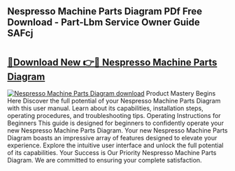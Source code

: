 ## Nespresso Machine Parts Diagram PDf Free Download - Part-Lbm Service Owner Guide SAFcj

# <h2><a href="http://dfhlav.blite.top/?on=Nespresso+Machine+Parts+Diagram">🔗Download New 👉🔴 Nespresso Machine Parts Diagram</a></h2>

[![Nespresso Machine Parts Diagram download](https://i.imgur.com/lujVjoI.png)](http://dfhlav.blite.top/?on=Nespresso+Machine+Parts+Diagram)
Product Mastery Begins Here Discover the full potential of your Nespresso Machine Parts Diagram with this user manual. Learn about its capabilities, installation steps, operating procedures, and troubleshooting tips. Operating Instructions for Beginners This guide is designed for beginners to confidently operate your new Nespresso Machine Parts Diagram. Your new Nespresso Machine Parts Diagram boasts an impressive array of features designed to elevate your experience. Explore the intuitive user interface and unlock the full potential of its capabilities. Your Success is Our Priority Nespresso Machine Parts Diagram. We are committed to ensuring your complete satisfaction.
